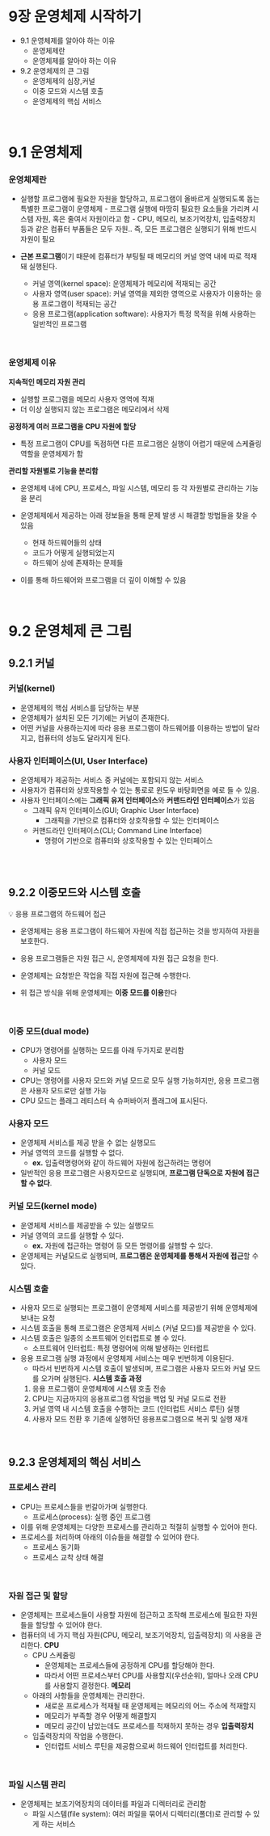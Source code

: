 # 9장 운영체제 시작하기

- 9.1 운영체제를 알아야 하는 이유
  - 운영체제란
  - 운영체제를 알아야 하는 이유
- 9.2 운영체제의 큰 그림
  - 운영체제의 심장,커널
  - 이중 모드와 시스템 호출
  - 운영체제의 핵심 서비스

<br>

# 9.1 운영체제

### 운영체제란

- 실행할 프로그램에 필요한 자원을 할당하고, 프로그램이 올바르게 실행되도록 돕는 특별한
  프로그램이 운영체제 - 프로그램 실행에 마땅히 필요한 요소들을 가리켜 시스템 자원, 혹은 줄여서 자원이라고 함 - CPU, 메모리, 보조기억장치, 입출력장치 등과 같은 컴퓨터 부품들은 모두 자원.. 즉, 모든 프로그램은 실행되기 위해 반드시 자원이 필요

- **근본 프로그램**이기 때문에 컴퓨터가 부팅될 때 메모리의 커널 영역 내에 따로 적재돼 실행된다.
  - 커널 영역(kernel space): 운영체제가 메모리에 적재되는 공간
  - 사용자 영역(user space): 커널 영역을 제외한 영역으로 사용자가 이용하는 응용 프로그램이 적재되는 공간
  - 응용 프로그램(application software): 사용자가 특정 목적을 위해 사용하는 일반적인 프로그램

<br>

### 운영체제 이유

**지속적인 메모리 자원 관리**

- 실행할 프로그램을 메모리 사용자 영역에 적재
- 더 이상 실행되지 않는 프로그램은 메모리에서 삭제

**공정하게 여러 프로그램을 CPU 자원에 할당**

- 특정 프로그램이 CPU를 독점하면 다른 프로그램은 실행이 어렵기 때문에 스케쥴링 역할을 운영체제가 함

**관리할 자원별로 기능을 분리함**

- 운영체제 내에 CPU, 프로세스, 파일 시스템, 메모리 등 각 자원별로 관리하는 기능을 분리

- 운영체제에서 제공하는 아래 정보들을 통해 문제 발생 시 해결할 방법들을 찾을 수 있음
  - 현재 하드웨어들의 상태
  - 코드가 어떻게 실행되었는지
  - 하드웨어 상에 존재하는 문제들
- 이를 통해 하드웨어와 프로그램을 더 깊이 이해할 수 있음

<br>

# 9.2 운영체제 큰 그림

## 9.2.1 커널

### 커널(kernel)

- 운영체제의 핵심 서비스를 담당하는 부분
- 운영체제가 설치된 모든 기기에는 커널이 존재한다.
- 어떤 커널을 사용하는지에 따라 응용 프로그램이 하드웨어를 이용하는 방법이 달라지고, 컴퓨터의 성능도 달라지게 된다.

### 사용자 인터페이스(UI, User Interface)

- 운영체제가 제공하는 서비스 중 커널에는 포함되지 않는 서비스
- 사용자가 컴퓨터와 상호작용할 수 있는 통로로 윈도우 바탕화면을 예로 들 수 있음.
- 사용자 인터페이스에는 **그래픽 유저 인터페이스**와 **커맨드라인 인터페이스**가 있음
  - 그래픽 유저 인터페이스(GUI; Graphic User Interface)
    - 그래픽을 기반으로 컴퓨터와 상호작용할 수 있는 인터페이스
  - 커맨드라인 인터페이스(CLI; Command Line Interface)
    - 명령어 기반으로 컴퓨터와 상호작용할 수 있는 인터페이스

<br>
<br>

## 9.2.2 이중모드와 시스템 호출

<aside>
💡 응용 프로그램의 하드웨어 접근
<br>

- 운영체제는 응용 프로그램이 하드웨어 자원에 직접 접근하는 것을 방지하여 자원을 보호한다.
  <br>

- 응용 프로그램들은 자원 접근 시, 운영체제에 자원 접근 요청을 한다.
  <br>

- 운영체제는 요청받은 작업을 직접 자원에 접근해 수행한다.
  <br>
- 위 접근 방식을 위해 운영체제는 **이중 모드를 이용**한다
</aside>

<br>

### 이중 모드(dual mode)

- CPU가 명령어를 실행하는 모드를 아래 두가지로 분리함
  - 사용자 모드
  - 커널 모드
- CPU는 명령어를 사용자 모드와 커널 모드로 모두 실행 가능하지만, 응용 프로그램은 사용자 모드로만 실행 가능
- CPU 모드는 플래그 레티스터 속 슈퍼바이저 플래그에 표시된다.

### 사용자 모드

- 운영체제 서비스를 제공 받을 수 없는 실행모드
- 커널 영역의 코드를 실행할 수 없다.
  - **ex.** 입출력명령어와 같이 하드웨어 자원에 접근하려는 명령어
- 일반적인 응용 프로그램은 사용자모드로 실행되며, **프로그램 단독으로** **자원에 접근할 수 없다**.

### 커널 모드(kernel mode)

- 운영체제 서비스를 제공받을 수 있는 실행모드
- 커널 영역의 코드를 실행할 수 있다.
  - **ex.** 자원에 접근하는 명령어 등 모든 명령어를 실행할 수 있다.
- 운영체제는 커널모드로 실행되며, **프로그램은 운영체제를 통해서 자원에 접근**할 수 있다.

### 시스템 호출

- 사용자 모드로 실행되는 프로그램이 운영체제 서비스를 제공받기 위해 운영체제에 보내는 요청
- 시스템 호출을 통해 프로그램은 운영체제 서비스 (커널 모드)를 제공받을 수 있다.
- 시스템 호출은 일종의 소프트웨어 인터럽트로 볼 수 있다.
  - 소프트웨어 인터럽트: 특정 명령어에 의해 발생하는 인터럽트
- 응용 프로그램 실행 과정에서 운영체제 서비스는 매우 빈번하게 이용된다.
  - 따라서 빈번하게 시스템 호출이 발생되며, 프로그램은 사용자 모드와 커널 모드를 오가며 실행된다.
    **시스템 호출 과정**
  1. 응용 프로그램이 운영체제에 시스템 호출 전송
  2. CPU는 지금까지의 응용프로그램 작업을 백업 및 커널 모드로 전환
  3. 커널 영역 내 시스템 호출을 수행하는 코드 (인터럽트 서비스 루틴) 실행
  4. 사용자 모드 전환 후 기존에 실행하던 응용프로그램으로 복귀 및 실행 재개

<br>

## 9.2.3 운영체제의 핵심 서비스

### 프로세스 관리

- CPU는 프로세스들을 번갈아가며 실행한다.
  - 프로세스(process): 실행 중인 프로그램
- 이를 위해 운영체제는 다양한 프로세스를 관리하고 적절히 실행할 수 있어야 한다.
- 프로세스를 처리하며 아래의 이슈들을 해결할 수 있어야 한다.
  - 프로세스 동기화
  - 프로세스 교착 상태 해결

<br>

### 자원 접근 및 할당

- 운영체제는 프로세스들이 사용할 자원에 접근하고 조작해 프로세스에 필요한 자원들을 할당할 수 있어야 한다.
- 컴퓨터의 네 가지 핵심 자원(CPU, 메모리, 보조기억장치, 입출력장치) 의 사용을 관리한다.
  **CPU**
  - CPU 스케줄링
    - 운영체제는 프로세스들에 공정하게 CPU를 할당해야 한다.
    - 따라서 어떤 프로세스부터 CPU를 사용할지(우선순위), 얼마나 오래 CPU를 사용할지 결정한다.
      **메모리**
  - 아래의 사항들을 운영체제는 관리한다.
    - 새로운 프로세스가 적재될 때 운영체제는 메모리의 어느 주소에 적재할지
    - 메모리가 부족할 경우 어떻게 해결할지
    - 메모리 공간이 남았는데도 프로세스를 적재하지 못하는 경우
      **입출력장치**
  - 입출력장치의 작업을 수행한다.
    - 인터럽트 서비스 루틴을 제공함으로써 하드웨어 인터럽트를 처리한다.

<br>

### 파일 시스템 관리

- 운영체제는 보조기억장치의 데이터를 파일과 디렉터리로 관리함
  - 파일 시스템(file system): 여러 파일을 묶어서 디렉터리(폴더)로 관리할 수 있게 하는 서비스
